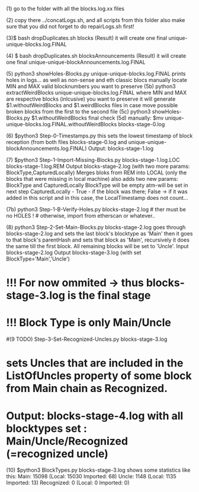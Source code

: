 (1) go to the folder with all the blocks.log.xx files

(2) copy there ../concatLogs.sh, and all scripts from this folder
    also make sure that you did not forget to do repairLogs.sh first!

(3)$ bash dropDuplicates.sh blocks
(Result) it will create one final unique-unique-blocks.log.FINAL

(4) $ bash dropDuplicates.sh blocksAnnouncements
(Result) it will create one final unique-unique-blockAnnouncements.log.FINAL

(5) python3 showHoles-Blocks.py unique-unique-blocks.log.FINAL
   prints holes in logs... as well as non-sense and eth classic blocs
   manually locate MIN and MAX valid blocknumbers you want to preserve
(5b) python3 extractWeirdBlocks unique-unique-blocks.log.FINAL <MIN> <MAX>
   where MIN and MAX are respective blocks (inlcusive) you want to preserve
   it will generate $1.withoutWeirdBlocks and $1.weirdBlocks  files
   in case move possible broken blocks from the first to the second file
(5c) python3 showHoles-Blocks.py $1.withoutWeirdBlocks
   final check
(5d) manually:
     $mv unique-unique-blocks.log.FINAL.withoutWeirdBlocks blocks-stage-0.log

(6) $python3 Step-0-Timestamps.py
 this sets the lowest timestamp of block reception (from both 
 files blocks-stage-0.log and unique-unique-blockAnnouncements.log.FINAL)
 Output: blocks-stage-1.log

(7) $python3 Step-1-Import-Missing-Blocks.py blocks-stage-1.log.LOC blocks-stage-1.log.REM
  Output blocks-stage-2.log   (with two more params:  BlockType,CapturedLocally)
 Merges bloks from REM into LOCAL
 (only the blocks that were missing in local machine)
 also adds two new params: BlockType and CapturedLocally
  BlockType will be empty atm-will be set in next step
  CapturedLocally - True - if the block was there; False -> if it was added in this
  script and in this case, the LocalTimestamp does not count...

(7b) python3 Step-1-B-Verify-Holes.py blocks-stage-2.log    # ther must be no HOLES !
     # otherwise, import from etherscan or whatever..

(8) python3 Step-2-Set-Main-Blocks.py blocks-stage-2.log
  goes through blocks-stage-2.log and sets the last block's blocktype as 'Main'
  then it goes to that block's parentHash and sets that block as 'Main',
  recursively it does the same till the first block.
  All remaining blocks will be set to 'Uncle'.
  Input blocks-stage-2.log
  Output blocks-stage-3.log (with set BlockType='Main','Uncle')

# !!! For now ommited -> thus blocks-stage-3.log is the final stage
# !!! Block Type is only Main/Uncle      
#(9 TODO) Step-3-Set-Recognized-Uncles.py blocks-stage-3.log
#  sets Uncles that are included in the ListOfUncles property of some block from Main chain as Recognized.
#  Output: blocks-stage-4.log with all blocktypes set : Main/Uncle/Recognized (=recognized uncle)

(10) $python3 BlockTypes.py blocks-stage-3.log
 shows some statistics like this:
  Main: 15098 (Local: 15030 Imported: 68)
  Uncle: 1148 (Local: 1135 Imported: 13)
  Recognized: 0 (Local: 0 Imported: 0)

